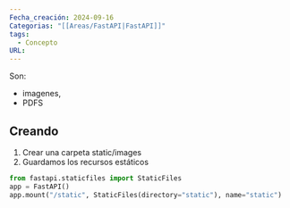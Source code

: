 ```yaml
---
Fecha_creación: 2024-09-16
Categorias: "[[Areas/FastAPI|FastAPI]]"
tags:
  - Concepto
URL:
---
```



Son:  
- imagenes, 
- PDFS

## Creando

1. Crear una carpeta static/images
2. Guardamos los recursos estáticos
```python
from fastapi.staticfiles import StaticFiles
app = FastAPI()
app.mount("/static", StaticFiles(directory="static"), name="static")
```
